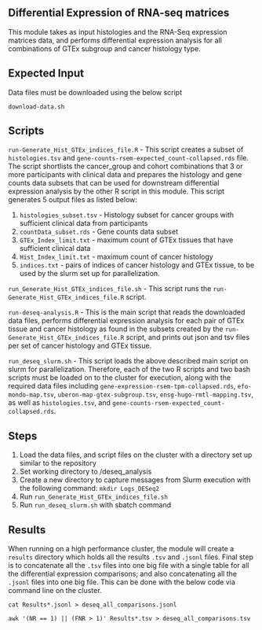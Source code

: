 ## Differential Expression of RNA-seq matrices


This module takes as input histologies and the RNA-Seq expression matrices data, and performs differential expression analysis for all combinations of GTEx subgroup and cancer histology type.



## Expected Input

Data files must be downloaded using the below script
```
download-data.sh
```



## Scripts 

`run-Generate_Hist_GTEx_indices_file.R` - This script creates a subset of `histologies.tsv` and `gene-counts-rsem-expected_count-collapsed.rds` file. The script shortlists the cancer_group and cohort combinations that 3 or more participants with clinical data and prepares the histology and gene counts data subsets that can be used for downstream differential expression analysis by the other R script in this module. This script generates 5 output files as listed below:
1) `histologies_subset.tsv` - Histology subset for cancer groups with sufficient clinical data from participants
2) `countData_subset.rds` -   Gene counts data subset
3) `GTEx_Index_limit.txt` - maximum count of GTEx tissues that have sufficient clinical data
4) `Hist_Index_limit.txt` - maximum count of cancer histology
5) `indices.txt` - pairs of indices of cancer histology and GTEx tissue, to be used by the slurm set up for parallelization.

`run_Generate_Hist_GTEx_indices_file.sh` - This script runs the `run-Generate_Hist_GTEx_indices_file.R` script.

`run-deseq-analysis.R` - This is the main script that reads the downloaded data files, performs differential expression analysis for each pair of GTEx tissue and cancer histology as found in the subsets created by the `run-Generate_Hist_GTEx_indices_file.R` script, and prints out json and tsv files per set of cancer histology and GTEx tissue.

`run_deseq_slurm.sh` - This script loads the above described main script on slurm for parallelization. Therefore, each of the two R scripts and two bash scripts must be loaded on to the cluster for execution, along with the required data files including `gene-expression-rsem-tpm-collapsed.rds`, `efo-mondo-map.tsv`, `uberon-map-gtex-subgroup.tsv`, `ensg-hugo-rmtl-mapping.tsv`, as well as `histologies.tsv`, and `gene-counts-rsem-expected_count-collapsed.rds`.



## Steps
1) Load the data files, and script files on the cluster with a directory set up similar to the repository
2) Set working directory to /deseq_analysis
3) Create a new directory to capture messages from Slurm execution with the following command: `mkdir Logs_DESeq2`
4) Run `run_Generate_Hist_GTEx_indices_file.sh`
5) Run `run_deseq_slurm.sh` with sbatch command


## Results
When running on a high performance cluster, the module will create a `results` directory which holds all the results `.tsv` and `.jsonl` files.
Final step is to concatenate all the `.tsv` files into one big file with a single table for all the differential expression comparisons; and also concatenating all the `.jsonl` files into one big file. This can be done with the below code via command line on the cluster.

`cat Results*.jsonl > deseq_all_comparisons.jsonl`

`awk '(NR == 1) || (FNR > 1)' Results*.tsv > deseq_all_comparisons.tsv`

